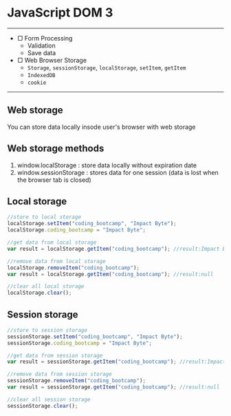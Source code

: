 # JavaScript DOM 3

---

* ▢ Form Processing
  * Validation
  * Save data
* ▢ Web Browser Storage
  * `Storage`, `sessionStorage`, `localStorage`, `setItem`, `getItem`
  * `IndexedDB`
  * `cookie`

---

## Web storage

You can store data locally insode user's browser with web storage

## Web storage methods

1.  window.localStorage : store data locally without expiration date
1.  window.sessionStorage : stores data for one session (data is lost when the browser tab is closed)

## Local storage

```js
//store to local storage
localStorage.setItem("coding_bootcamp", "Impact Byte");
localStorage.coding_bootcamp = "Impact Byte";

//get data from local storage
var result = localStorage.getItem("coding_bootcamp"); //result:Impact Byte

//remove data from local storage
localStorage.removeItem("coding_bootcamp");
var result = localStorage.getItem("coding_bootcamp"); //result:null

//clear all local storage
localStorage.clear();
```

## Session storage

```js
//store to session storage
sessionStorage.setItem("coding_bootcamp", "Impact Byte");
sessionStorage.coding_bootcamp = "Impact Byte";

//get data from session storage
var result = sessionStorage.getItem("coding_bootcamp"); //result:Impact Byte

//remove data from session storage
sessionStorage.removeItem("coding_bootcamp");
var result = sessionStorage.getItem("coding_bootcamp"); //result:null

//clear all session storage
sessionStorage.clear();
```
